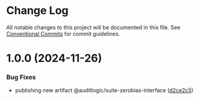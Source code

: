 # Change Log

All notable changes to this project will be documented in this file.
See [Conventional Commits](https://conventionalcommits.org) for commit guidelines.

# 1.0.0 (2024-11-26)


### Bug Fixes

* publishing new artifact @auditlogic/suite-zerobias-interface ([d2ce2c5](https://github.com/auditlogic/suite/commit/d2ce2c568e87e24b44c24bab1c110a8b4fccb7f8))
